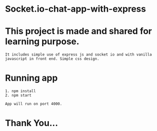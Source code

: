 # Socket.io-chat-app-with-express

# This project is made and shared for learning purpose.
    It includes simple use of express js and socket io and with vanilla javascript in front end. Simple css design. 

# Running app
    1. npm install
    2. npm start

    App will run on port 4000. 

# Thank You...